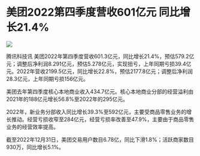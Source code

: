 # 美团2022第四季度营收601亿元 同比增长21.4%

![](https://inews.gtimg.com/news_bt/Ot2fp83ajQg4wUQ7GIKdyJY0ZweRba-1v96tIsK0m7regAA/1000)

腾讯科技讯
美团2022年第四季度营收601.3亿元，同比增长21.4%，预估579.2亿元；调整后净利润8.291亿元，预估5.278亿元，实现扭亏，上年同期亏损39.4亿元。2022年营收2199.5亿元，同比增长22.8%，预估2177.8亿元；调整后净利润28.3亿元，上年同期亏损156亿元。

美团去年第四季度核心本地商业收入434.7亿元。核心本地商业分部的经营溢利由2021年的188亿元增长56.8%至2022年的295亿元。

2022年，新业务分部收入同比增长39.3%至592亿元，主要受商品零售业务的增长推动。经营亏损收窄至284亿元，经营亏损率改善至47.9%，主要由于商品零售业务的经营效率提高。

截至2022年12月31日，美团交易用户数目6.78亿，同比下滑1.8%；活跃商家数目930万，同比增长5.1%。

